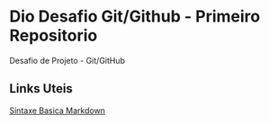 # Dio Desafio Git/Github - Primeiro Repositorio
Desafio de Projeto - Git/GitHub

## Links Uteis
[Sintaxe Basica Markdown](https://www.markdownguide.org/basic-syntax/)
